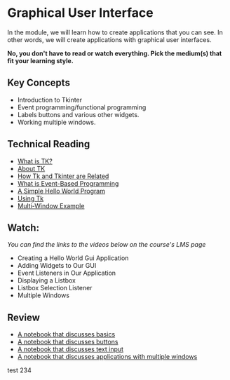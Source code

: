 # Graphical User Interface
In the module, we will learn how to create applications that you can see. In
other words, we will create applications with graphical user interfaces.

**No, you don't have to read or watch everything. Pick the medium(s) that fit
your learning style.**

## Key Concepts

- Introduction to Tkinter
- Event programming/functional programming
- Labels buttons and various other widgets.
- Working multiple windows.
  
## Technical Reading

- [What is TK?](https://www.tcl.tk/)
- [About TK](https://www.tcl.tk/about/)
- [How Tk and Tkinter are Related](https://docs.python.org/3/library/tkinter.html#how-tk-and-tkinter-are-related)
- [What is Event-Based Programming](https://en.wikipedia.org/wiki/Event-driven_programming)
- [A Simple Hello World Program](https://docs.python.org/3/library/tkinter.html#a-simple-hello-world-program)
- [Using Tk](https://docs.python.org/3/library/tkinter.ttk.html#using-ttk)
- [Multi-Window Example](https://stackoverflow.com/a/31603579/9176127)
  
## Watch:

*You can find the links to the videos below on the course's LMS page*

- Creating a Hello World Gui Application
- Adding Widgets to Our GUI
- Event Listeners in Our Application
- Displaying a Listbox
- Listbox Selection Listener
- Multiple Windows

## Review

- [A notebook that discusses basics](./examples/01_basics.ipynb)
- [A notebook that discusses buttons](./examples/02_buttons.ipynb)
- [A notebook that discusses text input]()
- [A notebook that discusses applications with multiple windows]()

test 234